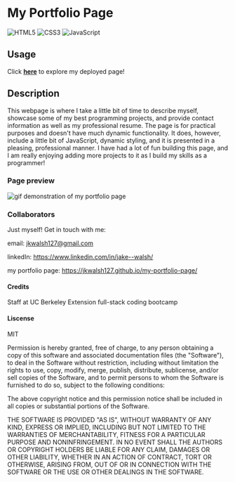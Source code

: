 # My Portfolio Page

![HTML5](https://img.shields.io/badge/html5-%23E34F26.svg?style=for-the-badge&logo=html5&logoColor=white)
![CSS3](https://img.shields.io/badge/css3-%231572B6.svg?style=for-the-badge&logo=css3&logoColor=white)
![JavaScript](https://img.shields.io/badge/javascript-%23323330.svg?style=for-the-badge&logo=javascript&logoColor=%23F7DF1E)

## Usage

Click <a href="https://jkwalsh127.github.io/my-portfolio-page/" target="_blank">**here**</a> to explore my deployed page!

## Description

This webpage is where I take a little bit of time to describe myself, showcase some of my best programming projects, and provide contact information as well as my professional resume. The page is for practical purposes and doesn't have much dynamic functionality. It does, however, include a little bit of JavaScript, dynamic styling, and it is presented in a pleasing, professional manner. I have had a lot of fun building this page, and I am really enjoying adding more projects to it as I build my skills as a programmer!

### Page preview
![gif demonstration of my portfolio page](./assets/images/portfolio-preview.gif)

### Collaborators

Just myself! Get in touch with me:

email: jkwalsh127@gmail.com

linkedIn: https://www.linkedin.com/in/jake--walsh/

my portfolio page: https://jkwalsh127.github.io/my-portfolio-page/

#### Credits

Staff at UC Berkeley Extension full-stack coding bootcamp

#### Liscense 

MIT

Permission is hereby granted, free of charge, to any person obtaining
a copy of this software and associated documentation files (the
"Software"), to deal in the Software without restriction, including
without limitation the rights to use, copy, modify, merge, publish,
distribute, sublicense, and/or sell copies of the Software, and to
permit persons to whom the Software is furnished to do so, subject to
the following conditions:

The above copyright notice and this permission notice shall be
included in all copies or substantial portions of the Software.

THE SOFTWARE IS PROVIDED "AS IS", WITHOUT WARRANTY OF ANY KIND,
EXPRESS OR IMPLIED, INCLUDING BUT NOT LIMITED TO THE WARRANTIES OF
MERCHANTABILITY, FITNESS FOR A PARTICULAR PURPOSE AND
NONINFRINGEMENT. IN NO EVENT SHALL THE AUTHORS OR COPYRIGHT HOLDERS BE
LIABLE FOR ANY CLAIM, DAMAGES OR OTHER LIABILITY, WHETHER IN AN ACTION
OF CONTRACT, TORT OR OTHERWISE, ARISING FROM, OUT OF OR IN CONNECTION
WITH THE SOFTWARE OR THE USE OR OTHER DEALINGS IN THE SOFTWARE.
